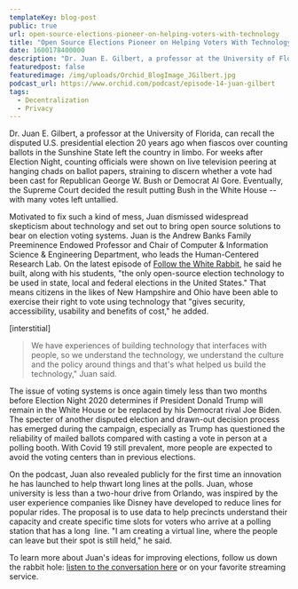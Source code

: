 ```yaml
---
templateKey: blog-post
public: true
url: open-source-elections-pioneer-on-helping-voters-with-technology
title: "Open Source Elections Pioneer on Helping Voters With Technology"
date: 1600178400000
description: "Dr. Juan E. Gilbert, a professor at the University of Florida, can recall the disputed U.S. presidential election 20 years ago when fiascos over counting ballots in the Sunshine State left the country in limbo."
featuredpost: false
featuredimage: /img/uploads/Orchid_BlogImage_JGilbert.jpg
podcast_url: https://www.orchid.com/podcast/episode-14-juan-gilbert
tags:
  - Decentralization
  - Privacy
---
```

Dr. Juan E. Gilbert, a professor at the University of Florida, can recall the disputed U.S. presidential election 20 years ago when fiascos over counting ballots in the Sunshine State left the country in limbo. For weeks after Election Night, counting officials were shown on live television peering at hanging chads on ballot papers, straining to discern whether a vote had been cast for Republican George W. Bush or Democrat Al Gore. Eventually, the Supreme Court decided the result putting Bush in the White House -- with many votes left untallied.

Motivated to fix such a kind of mess, Juan dismissed widespread skepticism about technology and set out to bring open source solutions to bear on election voting systems. Juan is the Andrew Banks Family Preeminence Endowed Professor and Chair of Computer & Information Science & Engineering Department, who leads the Human-Centered Research Lab. On the latest episode of [Follow the White Rabbit](https://www.orchid.com/podcast), he said he built, along with his students, "the only open-source election technology to be used in state, local and federal elections in the United States." That means citizens in the likes of New Hampshire and Ohio have been able to exercise their right to vote using technology that "gives security, accessibility, usability and benefits of cost," he added.

[interstitial]

> We have experiences of building technology that interfaces with people, so we understand the technology, we understand the culture and the policy around things and that's what helped us build the technology," Juan said.   

The issue of voting systems is once again timely less than two months before Election Night 2020 determines if President Donald Trump will remain in the White House or be replaced by his Democrat rival Joe Biden. The specter of another disputed election and drawn-out decision process has emerged during the campaign, especially as Trump has questioned the reliability of mailed ballots compared with casting a vote in person at a polling booth. With Covid 19 still prevalent, more people are expected to avoid the voting centers than in previous elections.

On the podcast, Juan also revealed publicly for the first time an innovation he has launched to help thwart long lines at the polls. Juan, whose university is less than a two-hour drive from Orlando, was inspired by the user experience companies like Disney have developed to reduce lines for popular rides. The proposal is to use data to help precincts understand their capacity and create specific time slots for voters who arrive at a polling station that has a long  line. "I am creating a virtual line, where the people can leave but their spot is still held," he said.

To learn more about Juan's ideas for improving elections, follow us down the rabbit hole: [listen to the conversation here](https://www.orchid.com/podcast) or on your favorite streaming service.